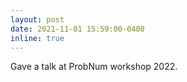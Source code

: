 ```yaml
---
layout: post
date: 2021-11-01 15:59:00-0400
inline: true
---
```


Gave a talk at ProbNum workshop 2022.
